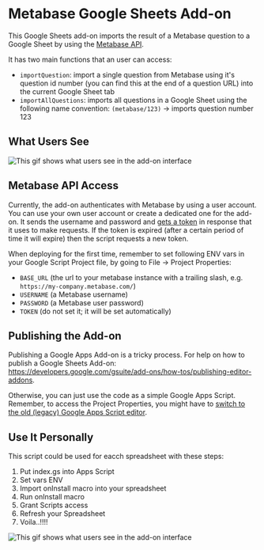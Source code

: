 # Metabase Google Sheets Add-on

This Google Sheets add-on imports the result of a Metabase question to a Google Sheet by using the [Metabase API](https://github.com/metabase/metabase/blob/master/docs/api-documentation.md).

It has two main functions that an user can access:

- `importQuestion`: import a single question from Metabase using it's question id number (you can find this at the end of a question URL) into the current Google Sheet tab
- `importAllQuestions`: imports all questions in a Google Sheet using the following name convention: `(metabase/123)` -> imports question number 123

## What Users See

![This gif shows what users see in the add-on interface](images/metabase-add-on.gif)

## Metabase API Access

Currently, the add-on authenticates with Metabase by using a user account. You can use your own user account or create a dedicated one for the add-on. It sends the username and password and [gets a token](https://github.com/metabase/metabase/wiki/Using-the-REST-API#authorizing) in response that it uses to make requests. If the token is expired (after a certain period of time it will expire) then the script requests a new token.

When deploying for the first time, remember to set following ENV vars in your Google Script Project file, by going to File -> Project Properties:
  - `BASE_URL` (the url to your metabase instance with a trailing slash, e.g. `https://my-company.metabase.com/`)
  - `USERNAME` (a Metabase username)
  - `PASSWORD` (a Metabase user password)
  - `TOKEN` (do not set it; it will be set automatically)

## Publishing the Add-on

Publishing a Google Apps Add-on is a tricky process. For help on how to publish a Google Sheets Add-on: https://developers.google.com/gsuite/add-ons/how-tos/publishing-editor-addons.

Otherwise, you can just use the code as a simple Google Apps Script. Remember, to access the Project Properties, you might have to [switch to the old (legacy) Google Apps Script editor](https://stackoverflow.com/questions/65342439/upgrade-to-apps-script-new-ide-after-downgrading).

## Use It Personally

This script could be used for eacch spreadsheet with these steps:
1.   Put index.gs into Apps Script
2.   Set vars ENV
3.   Import onInstall macro into your spreadsheet
4.   Run onInstall macro
5.   Grant Scripts access
6.   Refresh your Spreadsheet
7.   Voila..!!!!

![This gif shows what users see in the add-on interface](images/metabase-personal.gif)
